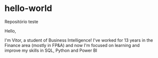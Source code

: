 # hello-world
Repositório teste

Hello,

I'm Vitor, a student of Business Intelligence!
I've worked for 13 years in the Finance area (mostly in FP&A) and now I'm focused on learning and improve my skills in SQL, Python and Power BI
